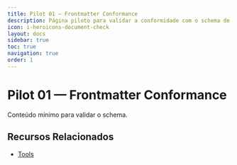 ```yaml
---
title: Pilot 01 — Frontmatter Conformance
description: Página piloto para validar a conformidade com o schema de frontmatter e convenções básicas
icon: i-heroicons-document-check
layout: docs
sidebar: true
toc: true
navigation: true
order: 1
---
```


# Pilot 01 — Frontmatter Conformance

Conteúdo mínimo para validar o schema.

## Recursos Relacionados
- [Tools](../../manual/tools/index.md)